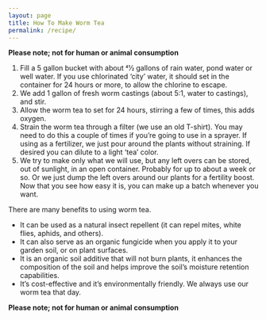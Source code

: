 ```yaml
---
layout: page
title: How To Make Worm Tea
permalink: /recipe/
---
```


****Please note; not for human or animal consumption****

1. Fill a 5 gallon bucket with about 41⁄2 gallons of rain water, pond water or well water. If you use chlorinated ‘city’ water, it should set in the container for 24 hours or more, to allow the chlorine to escape.
2. We add 1 gallon of fresh worm castings (about 5:1, water to castings), and stir.
3. Allow the worm tea to set for 24 hours, stirring a few of times, this adds oxygen.
4. Strain the worm tea through a filter (we use an old T-shirt). You may need to do this a couple of times if you’re going to use in a sprayer. If using as a fertilizer, we just pour around the plants without straining. If desired you can dilute to a light ‘tea’ color.
5. We try to make only what we will use, but any left overs can be stored, out of sunlight, in an open container. Probably for up to about a week or so. Or we just dump the left overs around our plants for a fertility boost. Now that you see how easy it is, you can make up a batch whenever you want.

There are many benefits to using worm tea.

- It can be used as a natural insect repellent (it can repel mites, white flies, aphids, and others).
- It can also serve as an organic fungicide when you apply it to your garden soil, or on plant surfaces.
- It is an organic soil additive that will not burn plants, it enhances the composition of the soil and helps improve the soil’s moisture retention capabilities.
- It’s cost-effective and it’s environmentally friendly. We always use our worm tea that day.

****Please note; not for human or animal consumption****
